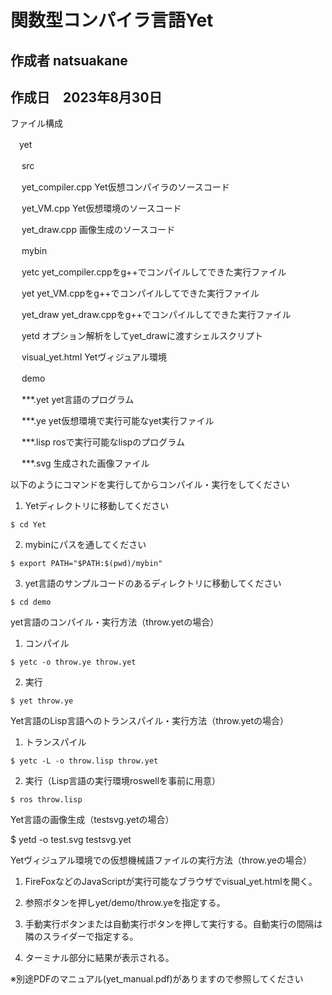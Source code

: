 # 関数型コンパイラ言語Yet

## 作成者 natsuakane

## 作成日　2023年8月30日

ファイル構成

　yet
 
　  src
   
　    yet_compiler.cpp 	Yet仮想コンパイラのソースコード
     
　    yet_VM.cpp       	Yet仮想環境のソースコード
     
　    yet_draw.cpp	画像生成のソースコード
     
　  mybin
   
　    yetc		yet_compiler.cppをg++でコンパイルしてできた実行ファイル
     
　    yet		yet_VM.cppをg++でコンパイルしてできた実行ファイル
     
　    yet_draw		yet_draw.cppをg++でコンパイルしてできた実行ファイル
     
　    yetd		オプション解析をしてyet_drawに渡すシェルスクリプト
     
　    visual_yet.html	Yetヴィジュアル環境
     
　  demo
   
　    ***.yet 		yet言語のプログラム

　    ***.ye		yet仮想環境で実行可能なyet実行ファイル
     
　    ***.lisp		rosで実行可能なlispのプログラム
     
　    ***.svg		生成された画像ファイル
     

以下のようにコマンドを実行してからコンパイル・実行をしてください

  1. Yetディレクトリに移動してください
  
    $ cd Yet
    
  2. mybinにパスを通してください
  
    $ export PATH="$PATH:$(pwd)/mybin"
    
  3. yet言語のサンプルコードのあるディレクトリに移動してください
  
    $ cd demo
    
    
yet言語のコンパイル・実行方法（throw.yetの場合）

  1. コンパイル
  
    $ yetc -o throw.ye throw.yet
    
  2. 実行
  
    $ yet throw.ye
    
  
Yet言語のLisp言語へのトランスパイル・実行方法（throw.yetの場合）

  1. トランスパイル
  
    $ yetc -L -o throw.lisp throw.yet
    
  2. 実行（Lisp言語の実行環境roswellを事前に用意）
  
    $ ros throw.lisp
    

Yet言語の画像生成（testsvg.yetの場合）

  $ yetd -o test.svg testsvg.yet
  

Yetヴィジュアル環境での仮想機械語ファイルの実行方法（throw.yeの場合）

  1. FireFoxなどのJavaScriptが実行可能なブラウザでvisual_yet.htmlを開く。
  
  2. 参照ボタンを押しyet/demo/throw.yeを指定する。
  
  3. 手動実行ボタンまたは自動実行ボタンを押して実行する。自動実行の間隔は隣のスライダーで指定する。
  
  4. ターミナル部分に結果が表示される。
  

※別途PDFのマニュアル(yet_manual.pdf)がありますので参照してください
